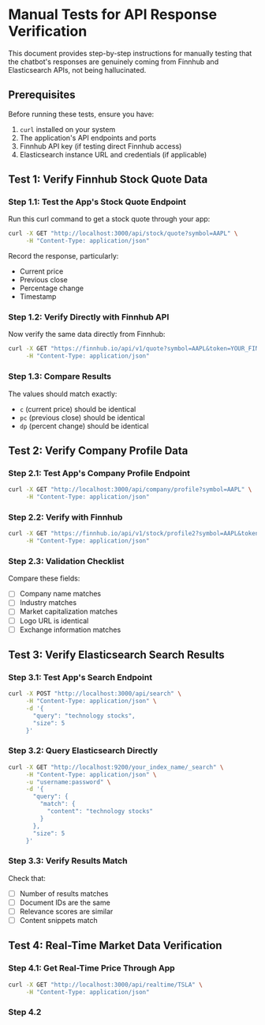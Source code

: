 # Manual Tests for API Response Verification

This document provides step-by-step instructions for manually testing that the chatbot's responses are genuinely coming from Finnhub and Elasticsearch APIs, not being hallucinated.

## Prerequisites

Before running these tests, ensure you have:
1. `curl` installed on your system
2. The application's API endpoints and ports
3. Finnhub API key (if testing direct Finnhub access)
4. Elasticsearch instance URL and credentials (if applicable)

## Test 1: Verify Finnhub Stock Quote Data

### Step 1.1: Test the App's Stock Quote Endpoint

Run this curl command to get a stock quote through your app:

```bash
curl -X GET "http://localhost:3000/api/stock/quote?symbol=AAPL" \
     -H "Content-Type: application/json"
```

Record the response, particularly:
- Current price
- Previous close
- Percentage change
- Timestamp

### Step 1.2: Verify Directly with Finnhub API

Now verify the same data directly from Finnhub:

```bash
curl -X GET "https://finnhub.io/api/v1/quote?symbol=AAPL&token=YOUR_FINNHUB_API_KEY" \
     -H "Content-Type: application/json"
```

### Step 1.3: Compare Results

The values should match exactly:
- `c` (current price) should be identical
- `pc` (previous close) should be identical
- `dp` (percent change) should be identical

## Test 2: Verify Company Profile Data

### Step 2.1: Test App's Company Profile Endpoint

```bash
curl -X GET "http://localhost:3000/api/company/profile?symbol=AAPL" \
     -H "Content-Type: application/json"
```

### Step 2.2: Verify with Finnhub

```bash
curl -X GET "https://finnhub.io/api/v1/stock/profile2?symbol=AAPL&token=YOUR_FINNHUB_API_KEY" \
     -H "Content-Type: application/json"
```

### Step 2.3: Validation Checklist

Compare these fields:
- [ ] Company name matches
- [ ] Industry matches
- [ ] Market capitalization matches
- [ ] Logo URL is identical
- [ ] Exchange information matches

## Test 3: Verify Elasticsearch Search Results

### Step 3.1: Test App's Search Endpoint

```bash
curl -X POST "http://localhost:3000/api/search" \
     -H "Content-Type: application/json" \
     -d '{
       "query": "technology stocks",
       "size": 5
     }'
```

### Step 3.2: Query Elasticsearch Directly

```bash
curl -X GET "http://localhost:9200/your_index_name/_search" \
     -H "Content-Type: application/json" \
     -u "username:password" \
     -d '{
       "query": {
         "match": {
           "content": "technology stocks"
         }
       },
       "size": 5
     }'
```

### Step 3.3: Verify Results Match

Check that:
- [ ] Number of results matches
- [ ] Document IDs are the same
- [ ] Relevance scores are similar
- [ ] Content snippets match

## Test 4: Real-Time Market Data Verification

### Step 4.1: Get Real-Time Price Through App

```bash
curl -X GET "http://localhost:3000/api/realtime/TSLA" \
     -H "Content-Type: application/json"
```

### Step 4.2